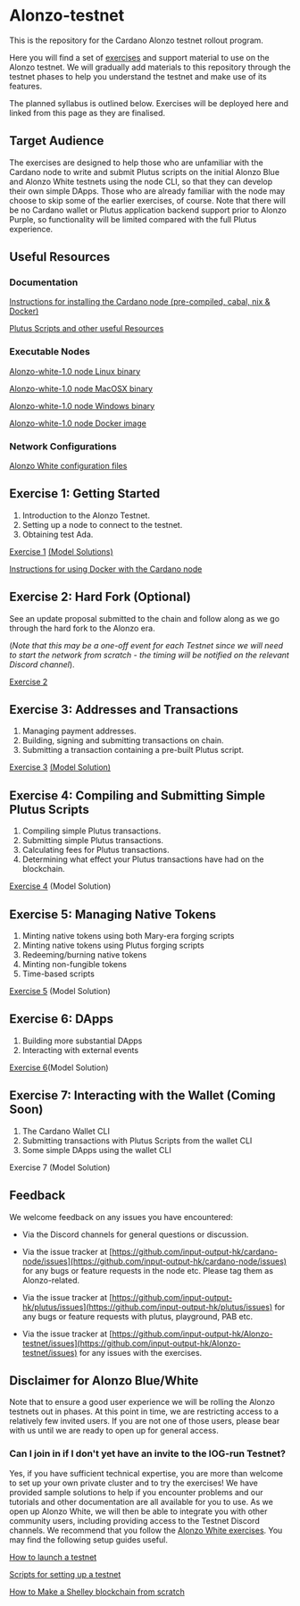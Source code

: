 # Alonzo-testnet
This is the repository for the Cardano Alonzo testnet rollout program.

Here you will find a set of [exercises](https://github.com/input-output-hk/Alonzo-testnet/tree/main/Alonzo-exercises) and support material to use on the Alonzo testnet. We will gradually add materials to this repository through the testnet phases to help you understand the testnet and make use of its features.

The planned syllabus is outlined below.  Exercises will be deployed here and linked from this page as they are finalised.

## Target Audience

The exercises are designed to help those who are unfamiliar with the Cardano node to write and submit Plutus scripts on the initial Alonzo Blue and Alonzo White testnets using the node CLI, so that they can develop their own simple DApps.  Those who are already familiar with the node may choose to skip some of the earlier exercises, of course. Note that there will be no Cardano wallet or Plutus application backend support prior to Alonzo Purple, so functionality will be limited compared with the full Plutus experience.

## Useful Resources

### Documentation

[Instructions for installing the Cardano node (pre-compiled, cabal, nix & Docker)](https://docs.cardano.org/getting-started/installing-the-cardano-node)

[Plutus Scripts and other useful Resources](resources/)

### Executable Nodes

[Alonzo-white-1.0 node Linux binary](https://hydra.iohk.io/build/6907168)

[Alonzo-white-1.0 node MacOSX binary](https://hydra.iohk.io/build/6907043)

[Alonzo-white-1.0 node Windows binary](https://hydra.iohk.io/build/6907185)

[Alonzo-white-1.0 node Docker image](https://hydra.iohk.io/build/6907072)

### Network Configurations

[Alonzo White configuration files](https://hydra.iohk.io/build/6928147/download/1/index.html)

## Exercise 1: Getting Started

1. Introduction to the Alonzo Testnet.
1. Setting up a node to connect to the testnet.
1. Obtaining test Ada.  


[Exercise 1](https://github.com/input-output-hk/Alonzo-testnet/tree/main/Alonzo-exercises/alonzo-white/1_Alonzo-white-exercise-1.md)
[(Model Solutions)](https://github.com/input-output-hk/Alonzo-testnet/tree/main/Alonzo-solutions/exercise1)

[Instructions for using Docker with the Cardano node](docker.md)

## Exercise 2: Hard Fork (Optional)

See an update proposal submitted to the chain and follow along as we go through the hard fork to the Alonzo era.  

(*Note that this may be a one-off event for each Testnet since we will need to start the network from scratch - the timing will be notified on the relevant Discord channel*).

[Exercise 2](Alonzo-exercises/alonzo-white/2_Alonzo-white-exercise-2.md)

## Exercise 3: Addresses and Transactions

1. Managing payment addresses.
1. Building, signing and submitting transactions on chain.  
1. Submitting a transaction containing a pre-built Plutus script.

[Exercise 3](Alonzo-exercises/alonzo-white/3_Alonzo-white-exercise-3.md)
[(Model Solution)](Alonzo-solutions/exercise3/e3SampleSolution.md)

## Exercise 4: Compiling and Submitting Simple Plutus Scripts


1. Compiling simple Plutus transactions. 
2. Submitting simple Plutus transactions. 
3. Calculating fees for Plutus transactions.
4. Determining what effect your Plutus transactions have had on the blockchain.

[Exercise 4](Alonzo-exercises/alonzo-white/4_Alonzo-white-exercise-4.md)
(Model Solution)

## Exercise 5: Managing Native Tokens


1. Minting native tokens using both Mary-era forging scripts
1. Minting native tokens using Plutus forging scripts
1. Redeeming/burning native tokens
1. Minting non-fungible tokens
1. Time-based scripts


[Exercise 5](5_Alonzo-white-exercise-5.md)
(Model Solution)

## Exercise 6: DApps


1. Building more substantial DApps
2. Interacting with external events


[Exercise 6](6_Alonzo-white-exercise-6.md)(Model Solution)

## Exercise 7: Interacting with the Wallet (Coming Soon)


1. The Cardano Wallet CLI
2. Submitting transactions with Plutus Scripts from the wallet CLI
3. Some simple DApps using the wallet CLI


Exercise 7
(Model Solution)

## Feedback


We welcome feedback on any issues you have encountered:

- Via the Discord channels for general questions or discussion.

- Via the issue tracker at [https://github.com/input-output-hk/cardano-node/issues](https://github.com/input-output-hk/cardano-node/issues) for any bugs or feature requests in the node etc.  Please tag them as Alonzo-related.

- Via the issue tracker at [https://github.com/input-output-hk/plutus/issues](https://github.com/input-output-hk/plutus/issues) for any bugs or feature requests with plutus, playground, PAB etc.

- Via the issue tracker at [https://github.com/input-output-hk/Alonzo-testnet/issues](https://github.com/input-output-hk/Alonzo-testnet/issues) for any issues with the exercises.

## Disclaimer for Alonzo Blue/White

Note that to ensure a good user experience we will be rolling the Alonzo testnets out in phases. At this point in time, we are restricting access to a relatively few invited users. If you are not one of those users, please bear with us until we are ready to open up for general access.

### Can I join in if I don't yet have an invite to the IOG-run Testnet?

Yes, if you have sufficient technical expertise, you are more than welcome to set up your own private cluster and to try the exercises!
We have provided sample solutions to help if you encounter problems and our tutorials and other documentation are all available for you to use.
As we open up Alonzo White, we will then be able to integrate you with other community users, including providing access to the Testnet Discord channels.
We recommend that you follow the [Alonzo White exercises](Alonzo-exercises/alonzo-white).
You may find the following setup guides useful.

[How to launch a testnet](https://github.com/input-output-hk/cardano-node/blob/master/doc/getting-started/launching-a-testnet.md)

[Scripts for setting up a testnet](https://github.com/input-output-hk/cardano-node-tests#tests-development)

[How to Make a Shelley blockchain from scratch](https://github.com/input-output-hk/cardano-node/blob/master/doc/reference/shelley-genesis.md)
